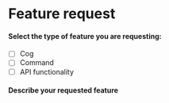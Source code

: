# Feature request

<!-- This template is for feature requests. Please fill out the following: -->


#### Select the type of feature you are requesting:

<!-- To check a box, replace the space between the [] with a x -->

- [ ] Cog
- [ ] Command
- [ ] API functionality

#### Describe your requested feature

<!--
Feel free to describe in as much detail as you wish.

If you are requesting a cog to be included in core: 
    - Describe the functionality in as much detail as possible
    - Include the command structure, if possible
    - Please note that unless it's something that should be core functionality,
      we reserve the right to reject your suggestion and point you to our cog 
      board to request it for a third-party cog
      
If you are requesting a command:
    - Include what cog it should be in and a name for the command
    - Describe the intended functionality for the command
    - Note any restrictions on who can use the command or where it can be used

If you are requesting API functionality:
    - Describe what it should do
    - Note whether it is to extend existing functionality or introduce new functionality
   
-->
